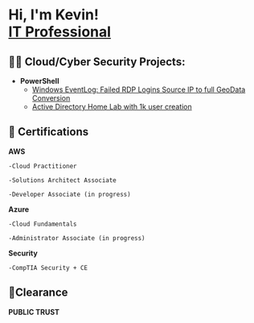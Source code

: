 <h1>Hi, I'm Kevin! <br/> <a href="https://www.linkedin.com/in/kevin-douglas-4a8b5273/">IT Professional</a>
  
<h2>👨‍💻 Cloud/Cyber Security Projects:</h2>
  
  

- <b>PowerShell</b>
  - [Windows EventLog: Failed RDP Logins Source IP to full GeoData Conversion](https://github.com/cybergrizz/Azure_Sentinel_Failed_GEO_RDP)
  - [Active Directory Home Lab with 1k user creation](https://github.com/cybergrizz/Active-Directory-1kuser-Home-Lab/tree/main)
  
  
  

  
<h2>📜 Certifications </h2>
  
  <b>AWS</b>
  
    -Cloud Practitioner
  
    -Solutions Architect Associate
  
    -Developer Associate (in progress)
  
  <b>Azure</b>
  
    -Cloud Fundamentals
  
    -Administrator Associate (in progress)
  
  <b>Security</b>
  
    -CompTIA Security + CE
  
<h2>🔏Clearance</h2>
  
  <b>PUBLIC TRUST</B>
  
